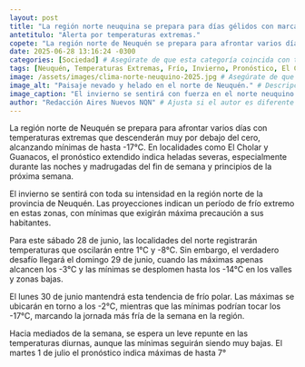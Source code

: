 ```yaml
---
layout: post
title: "La región norte neuquina se prepara para días gélidos con marcas de hasta 17 grados bajo cero."
antetitulo: "Alerta por temperaturas extremas."
copete: "La región norte de Neuquén se prepara para afrontar varios días con temperaturas extremas que descenderán muy por debajo del cero, alcanzando mínimas de hasta -17°C. En localidades como El Cholar y Guanacos, el pronóstico extendido indica heladas severas, especialmente durante las noches y madrugadas del fin de semana y principios de la próxima semana."
date: 2025-06-28 13:16:24 -0300
categories: [Sociedad] # Asegúrate de que esta categoría coincida con tu sección "Sociedad"
tags: [Neuquén, Temperaturas Extremas, Frío, Invierno, Pronóstico, El Cholar, Guanacos, Alerta]
image: /assets/images/clima-norte-neuquino-2025.jpg # Asegúrate de que esta sea la ruta correcta a tu imagen. Considera 400px de ancho por 225px de alto (proporción 16:9). [cite: 2025-06-07]
image_alt: "Paisaje nevado y helado en el norte de Neuquén." # Descripción de la imagen para accesibilidad
image_caption: "El invierno se sentirá con fuerza en el norte neuquino." # Leyenda para la imagen
author: "Redacción Aires Nuevos NQN" # Ajusta si el autor es diferente
---
```


La región norte de Neuquén se prepara para afrontar varios días con temperaturas extremas que descenderán muy por debajo del cero, alcanzando mínimas de hasta -17°C. En localidades como El Cholar y Guanacos, el pronóstico extendido indica heladas severas, especialmente durante las noches y madrugadas del fin de semana y principios de la próxima semana.

El invierno se sentirá con toda su intensidad en la región norte de la provincia de Neuquén. Las proyecciones indican un período de frío extremo en estas zonas, con mínimas que exigirán máxima precaución a sus habitantes.

Para este sábado 28 de junio, las localidades del norte registrarán temperaturas que oscilarán entre 1°C y -8°C. Sin embargo, el verdadero desafío llegará el domingo 29 de junio, cuando las máximas apenas alcancen los -3°C y las mínimas se desplomen hasta los -14°C en los valles y zonas bajas.

El lunes 30 de junio mantendrá esta tendencia de frío polar. Las máximas se ubicarán en torno a los -2°C, mientras que las mínimas podrían tocar los -17°C, marcando la jornada más fría de la semana en la región.

Hacia mediados de la semana, se espera un leve repunte en las temperaturas diurnas, aunque las mínimas seguirán siendo muy bajas. El martes 1 de julio el pronóstico indica máximas de hasta 7°